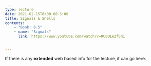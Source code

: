 ```yaml
---
type: lecture
date: 2021-02-15T8:00:00-5:00
title: Signals & Shells
contents:
    - "Book: 8.5"
    - name: "Signals"
      link: https://www.youtube.com/watch?v=RU0ULe2f6hI


---
```


If there is any **extended** web based info for the lecture, it can go here.
